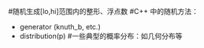 #随机生成[lo,hi]范围内的整形、浮点数
#C++ <random>中的随机方法：
  - generator (knuth_b, etc.)
  - distribution(p)
#一些典型的概率分布：如几何分布等
